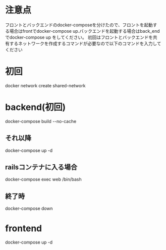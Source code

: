#  注意点
フロントとバックエンドのdocker-composeを分けたので、フロントを起動する場合はfrontでdocker-compose up.バックエンドを起動する場合はback_endでdocker-compose up をしてください。
初回はフロントとバックエンドを共有するネットワークを作成するコマンドが必要なので以下のコマンドを入力してください
#  初回
docker network create shared-network
#  backend(初回)
docker-compose build --no-cache  
##  それ以降
docker-compose up -d
##  railsコンテナに入る場合
docker-compose exec web /bin/bash
##  終了時
docker-compose down
#  frontend
docker-compose up -d



